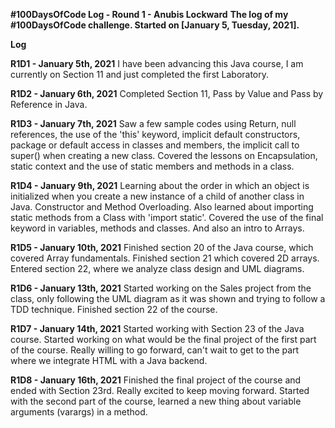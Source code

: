 **#100DaysOfCode Log - Round 1 - Anubis Lockward**
**The log of my #100DaysOfCode challenge. Started on [January 5, Tuesday, 2021].**

**Log**

**R1D1 - January 5th, 2021**
I have been advancing this Java course, I am currently on Section 11 and just completed the first Laboratory.

**R1D2 - January 6th, 2021**
Completed Section 11, Pass by Value and Pass by Reference in Java.

**R1D3 - January 7th, 2021**
Saw a few sample codes using Return, null references, the use of the 'this' keyword, implicit default constructors, package or default access in classes and members, the implicit call to super() when creating a new class. Covered the lessons on Encapsulation, static context and the use of static members and methods in a class.

**R1D4 - January 9th, 2021**
Learning about the order in which an object is initialized when you create a new instance of a child of another class in Java. Constructor and Method Overloading. Also learned about importing static methods from a Class with 'import static'. Covered the use of the final keyword in variables, methods and classes. And also an intro to Arrays.

**R1D5 - January 10th, 2021**
Finished section 20 of the Java course, which covered Array fundamentals. Finished section 21 which covered 2D arrays. Entered section 22, where we analyze class design and UML diagrams.

**R1D6 - January 13th, 2021**
Started working on the Sales project from the class, only following the UML diagram as it was shown and trying to follow a TDD technique. Finished section 22 of the course.

**R1D7 - January 14th, 2021**
Started working with Section 23 of the Java course. Started working on what would be the final project of the first part of the course. Really willing to go forward, can't wait to get to the part where we integrate HTML with a Java backend.

**R1D8 - January 16th, 2021**
Finished the final project of the course and ended with Section 23rd. Really excited to keep moving forward. Started with the second part of the course, learned a new thing about variable arguments (varargs) in a method.